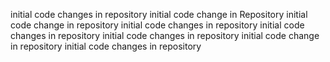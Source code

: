 initial code changes in repository
initial code change in Repository
initial code change in repository
initial code changes in repository
initial code changes in repository
initial code changes in repository
initial code change in repository
initial code changes in repository
